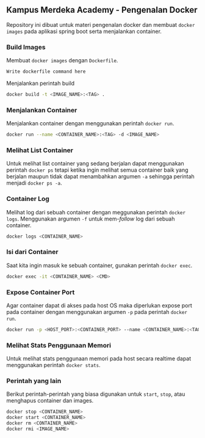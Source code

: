 ## Kampus Merdeka Academy - Pengenalan Docker
Repository ini dibuat untuk materi pengenalan docker dan membuat `docker images` pada aplikasi spring boot serta menjalankan container.

### Build Images
Membuat `docker images` dengan `Dockerfile`.

```dockerfile
Write dockerfile command here
```

Menjalankan perintah build
```bash
docker build -t <IMAGE_NAME>:<TAG> .
```

### Menjalankan Container
Menjalankan container dengan menggunakan perintah `docker run`.

```bash
docker run --name <CONTAINER_NAME>:<TAG> -d <IMAGE_NAME>
```

### Melihat List Container
Untuk melihat list container yang sedang berjalan dapat menggunakan perintah `docker ps` tetapi ketika ingin melihat semua container baik yang berjalan maupun tidak dapat menambahkan argumen `-a` sehingga perintah menjadi `docker ps -a`.

### Container Log
Melihat log dari sebuah container dengan meggunakan perintah `docker logs`. Menggunakan argumen `-f` untuk mem-*follow* log dari sebuah container.

```bash
docker logs <CONTAINER_NAME>
```

### Isi dari Container
Saat kita ingin masuk ke sebuah container, gunakan perintah `docker exec`.

```bash
docker exec -it <CONTAINER_NAME> <CMD>
```

### Expose Container Port
Agar container dapat di akses pada host OS maka diperlukan expose port pada container dengan menggunakan argumen `-p` pada perintah `docker run`.

```bash
docker run -p <HOST_PORT>:<CONTAINER_PORT> --name <CONTAINER_NAME>:<TAG> -d <IMAGE_NAME>
```

### Melihat Stats Penggunaan Memori
Untuk melihat stats penggunaan memori pada host secara realtime dapat menggunakan perintah `docker stats`.

### Perintah yang lain
Berikut perintah-perintah yang biasa digunakan untuk `start`, `stop`, atau menghapus container dan images.

```bash
docker stop <CONTAINER_NAME>
docker start <CONTAINER_NAME>
docker rm <CONTAINER_NAME>
docker rmi <IMAGE_NAME>
```